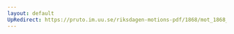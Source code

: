```yaml
---
layout: default
UpRedirect: https://pruto.im.uu.se/riksdagen-motions-pdf/1868/mot_1868__ak__234/mot_1868__ak__234-002.pdf
---
```

